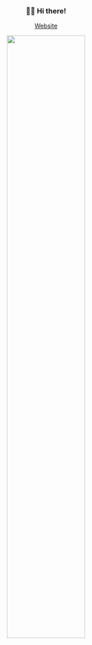 <h3 align="center"> 👋🏼 Hi there! </h3>
<p align="center">
  <a href="https://moodboard1.herokuapp.com/"> Website </a>
</p>

<p align="center">
  <img src="./images/../public/images/moodboardTutorial.gif" width="60%"/>
</p>
